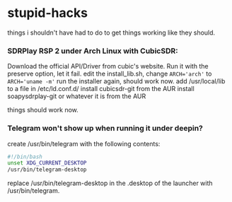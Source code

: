 # stupid-hacks
things i shouldn't have had to do to get things working like they should.

### SDRPlay RSP 2 under Arch Linux with CubicSDR:

Download the official API/Driver from cubic's website.
Run it with the preserve option, let it fail.
edit the install_lib.sh, change `ARCH='arch'` to `ARCH='uname -m'`
run the installer again, should work now.
add /usr/local/lib to a file in /etc/ld.conf.d/
install cubicsdr-git from the AUR
install soapysdrplay-git or whatever it is from the AUR

things should work now.

### Telegram won't show up when running it under deepin?
create /usr/bin/telegram with the following contents:
```bash
#!/bin/bash
unset XDG_CURRENT_DESKTOP
/usr/bin/telegram-desktop
```

replace /usr/bin/telegram-desktop in the .desktop of the launcher with /usr/bin/telegram.

